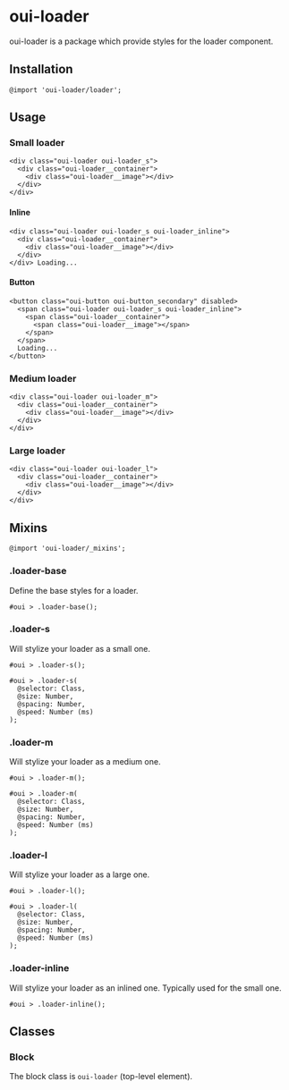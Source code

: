 # oui-loader

<component-status cx-design="partial" ux="rc"></component-status>

oui-loader is a package which provide styles for the loader component.

## Installation

```less
@import 'oui-loader/loader';
```

## Usage

### Small loader

```html:preview
<div class="oui-loader oui-loader_s">
  <div class="oui-loader__container">
    <div class="oui-loader__image"></div>
  </div>
</div>
```

#### Inline

```html:preview
<div class="oui-loader oui-loader_s oui-loader_inline">
  <div class="oui-loader__container">
    <div class="oui-loader__image"></div>
  </div>
</div> Loading...
```

#### Button

```html:preview
<button class="oui-button oui-button_secondary" disabled>
  <span class="oui-loader oui-loader_s oui-loader_inline">
    <span class="oui-loader__container">
      <span class="oui-loader__image"></span>
    </span>
  </span>
  Loading...
</button>
```

### Medium loader

```html:preview
<div class="oui-loader oui-loader_m">
  <div class="oui-loader__container">
    <div class="oui-loader__image"></div>
  </div>
</div>
```

### Large loader

```html:preview
<div class="oui-loader oui-loader_l">
  <div class="oui-loader__container">
    <div class="oui-loader__image"></div>
  </div>
</div>
```

## Mixins

```less
@import 'oui-loader/_mixins';
```

### .loader-base

Define the base styles for a loader.

```less
#oui > .loader-base();
```

### .loader-s

Will stylize your loader as a small one.

```less
#oui > .loader-s();
```

```less
#oui > .loader-s(
  @selector: Class,
  @size: Number,
  @spacing: Number,
  @speed: Number (ms)
);
```

### .loader-m

Will stylize your loader as a medium one.

```less
#oui > .loader-m();
```

```less
#oui > .loader-m(
  @selector: Class,
  @size: Number,
  @spacing: Number,
  @speed: Number (ms)
);
```

### .loader-l

Will stylize your loader as a large one.

```less
#oui > .loader-l();
```

```less
#oui > .loader-l(
  @selector: Class,
  @size: Number,
  @spacing: Number,
  @speed: Number (ms)
);
```

### .loader-inline

Will stylize your loader as an inlined one. Typically used for the small one.

```less
#oui > .loader-inline();
```

## Classes

### Block

The block class is `oui-loader` (top-level element).
